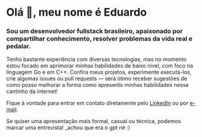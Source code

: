 # Olá 👋, meu nome é Eduardo
### Sou um desenvolvedor fullstack brasileiro, apaixonado por compartilhar conhecimento, resolver problemas da vida real e pedalar.

Tenho bastante experiência com diversas tecnologias, mas no momento estou focado em aprimorar minhas habilidades de baixo nível, com foco na linguagem Go e em C++.
Confira meus projetos, experimente executá-los, crie algumas issues ou pull requests — será ótimo receber sugestões de como posso melhorar a forma como apresento minhas habilidades nesse cantinho da internet!


Fique à vontade para entrar em contato diretamente pelo [LinkedIn](https://www.linkedin.com/in/eduardomoro/) ou por [e-mail](mailto:dev.eduardomoro@gmail.com).


Se quiser uma apresentação mais formal, casual ou técnica, podemos marcar uma entrevista! 
_achou que era o gpt né :)
